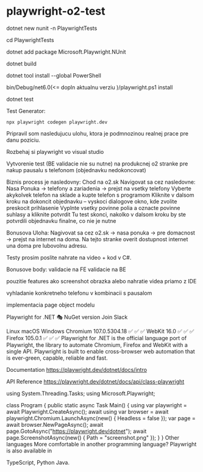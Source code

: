 # playwright-o2-test

dotnet new nunit -n PlaywrightTests

cd PlaywrightTests

dotnet add package Microsoft.Playwright.NUnit

dotnet build

dotnet tool install --global PowerShell

bin/Debug/net6.0(<= dopln aktualnu verziu )/playwright.ps1 install

dotnet test

Test Generator:

    npx playwright codegen playwright.dev

Pripravil som nasledujucu ulohu, ktora je podmnozinou realnej prace pre danu poziciu.

Rozbehaj si playwright vo visual studio

Vytvorenie test (BE validacie nie su nutne) na produkcnej o2 stranke pre nakup pausalu s telefonom (objednavku nedokoncovat)

Biznis process je nasledovny:
Chod na o2.sk
Navigovat sa cez nasledovne: Nasa Ponuka -> telefony a zariadenia -> prejst na vsetky telefony
Vyberte akykolvek telefon na sklade a kupte telefon s programom
Kliknite v dalsom kroku na dokoncit objednavku – vyskoci dialogove okno, kde zvolite preskocit prihlasenie
Vyplnte vsetky povinne polia a oznacte povinne suhlasy a kliknite potvrdit
Tu test skonci, nakolko v dalsom kroku by ste potvrdili objednavku finalne, co nie je nutne

Bonusova Uloha:
Nagivovat sa cez o2.sk -> nasa ponuka -> pre domacnost -> prejst na internet na doma. Na tejto stranke overit dostupnost internet una doma pre lubovolnu adresu.

Testy prosim poslite nahrate na video + kod v C#.

Bonusove body:
validacie na FE
validacie na BE

pouzitie features ako screenshot obrazka alebo nahratie videa priamo z IDE

vyhladanie konkretneho telefonu v kombinacii s pausalom

implementacia page object modelu

Playwright for .NET 🎭
NuGet version Join Slack

Linux macOS Windows
Chromium 107.0.5304.18 ✅ ✅ ✅
WebKit 16.0 ✅ ✅ ✅
Firefox 105.0.1 ✅ ✅ ✅
Playwright for .NET is the official language port of Playwright, the library to automate Chromium, Firefox and WebKit with a single API. Playwright is built to enable cross-browser web automation that is ever-green, capable, reliable and fast.

Documentation
https://playwright.dev/dotnet/docs/intro

API Reference
https://playwright.dev/dotnet/docs/api/class-playwright

using System.Threading.Tasks;
using Microsoft.Playwright;

class Program
{
public static async Task Main()
{
using var playwright = await Playwright.CreateAsync();
await using var browser = await playwright.Chromium.LaunchAsync(new() { Headless = false });
var page = await browser.NewPageAsync();
await page.GotoAsync("https://playwright.dev/dotnet");
await page.ScreenshotAsync(new() { Path = "screenshot.png" });
}
}
Other languages
More comfortable in another programming language? Playwright is also available in

TypeScript,
Python
Java.
